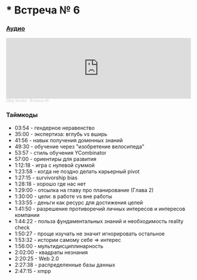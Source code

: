 # * Встреча № 6

### [Аудио](https://soundcloud.com/oleg-soroka/vstrecha-6)

<iframe width="100%" height="166" scrolling="no" frameborder="no" allow="autoplay" src="https://w.soundcloud.com/player/?url=https%3A//api.soundcloud.com/tracks/1630941867&color=%23ff5500&auto_play=false&hide_related=false&show_comments=true&show_user=true&show_reposts=false&show_teaser=true"></iframe><div style="font-size: 10px; color: #cccccc;line-break: anywhere;word-break: normal;overflow: hidden;white-space: nowrap;text-overflow: ellipsis; font-family: Interstate,Lucida Grande,Lucida Sans Unicode,Lucida Sans,Garuda,Verdana,Tahoma,sans-serif;font-weight: 100;"><a href="https://soundcloud.com/oleg-soroka" title="Oleg Soroka" target="_blank" style="color: #cccccc; text-decoration: none;">Oleg Soroka</a> · <a href="https://soundcloud.com/oleg-soroka/vstrecha-6" title="Встреча #6" target="_blank" style="color: #cccccc; text-decoration: none;">Встреча #6</a></div>

### Таймкоды

- 03:54 - гендерное неравенство
- 35:00 - экспертиза: вглубь vs вширь 
- 41:56 - навык получения доменных знаний
- 49:30 - обучение через "изобретение велосипеда"
- 53:57 - стиль обучения YCombinator
- 57:00 - ориентиры для развития
- 1:12:18 - игра с нулевой суммой
- 1:23:58 - когда не поздно делать карьерный pivot
- 1:27:15 - survivorship bias
- 1:28:18 - хорошо где нас нет
- 1:29:00 - отсылка на главу про планирование (Глава 2)
- 1:30:00 - цели: в работе vs вне работы
- 1:33:55 - деньги как ресурс для достижения целей
- 1:41:50 - разрешение противоречий личных интересов и интересов компании
- 1:44:22 - польза фундаментальных знаний и необходимость reality check
- 1:50:27 - проще изучать не значит игнорировать остальное
- 1:53:32 - истории самому себе => интерес 
- 1:56:00 - мультидисциплинарность
- 2:02:00 - квадраты незнания
- 2:20:25 - Web 2.0
- 2:27:38 - распределенные базы данных
- 2:47:15 - xmpp
